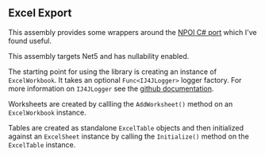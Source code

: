 ## Excel Export
This assembly provides some wrappers around the [NPOI C# port](https://github.com/nissl-lab/npoi)
which I've found useful.

This assembly targets Net5 and has nullability enabled.

The starting point for using the library is creating an instance of 
`ExcelWorkbook`. It takes an optional `Func<IJ4JLogger>` logger
factory. For more information on `IJ4JLogger` see the 
[github documentation](https://github.com/markolbert/J4JLogging).

Worksheets are created by callling the `AddWorksheet()` method on an
`ExcelWorkbook` instance.

Tables are created as standalone `ExcelTable` objects and then 
initialized against an `ExcelSheet` instance by calling the
`Initialize()` method on the `ExcelTable` instance.

